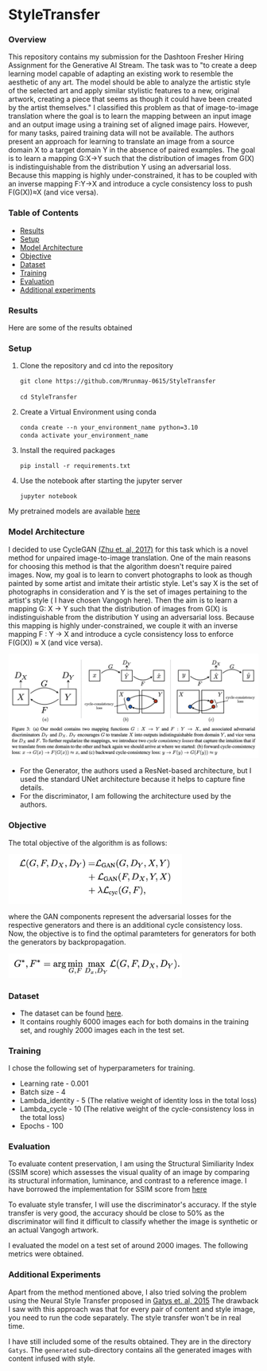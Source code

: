 # StyleTransfer

### Overview

This repository contains my submission for the Dashtoon Fresher Hiring Assignment for the Generative AI Stream. The task was to "to create a deep learning model capable of adapting an existing work to resemble the aesthetic of any art. The model should be able to analyze the artistic style of the selected art and apply similar stylistic features to a new, original artwork, creating a piece that seems as though it could have been created by the artist themselves."
I classified this problem as that of image-to-image translation where the goal is to learn the mapping between an input image and an output image using a training set of aligned image pairs.
However, for many tasks, paired training data will not be available. The authors present an approach for learning to translate an image from a source domain X to a target domain Y in the absence of paired examples. The goal is to learn a mapping G:X→Y such that the distribution of images from G(X) is indistinguishable from the distribution Y using an adversarial loss. Because this mapping is highly under-constrained, it has to be coupled with an inverse mapping F:Y→X and introduce a cycle consistency loss to push F(G(X))≈X (and vice versa). 

### Table of Contents

- [Results](#result)
- [Setup](#setup)
- [Model Architecture](#model-architecture)
- [Objective](#objective)
- [Dataset](#dataset)
- [Training](#training)
- [Evaluation](#evaluation)
- [Additional experiments](#additional-experiments)

### Results

Here are some of the results obtained



### Setup

1. Clone the repository and cd into the repository
    ```
    git clone https://github.com/Mrunmay-0615/StyleTransfer
    
    cd StyleTransfer
    ```
2. Create a Virtual Environment using conda
   ```
   conda create --n your_environment_name python=3.10
   conda activate your_environment_name
   ```
3. Install the required packages
   ```
   pip install -r requirements.txt
   ```
4. Use the notebook after starting the jupyter server
   ```
   jupyter notebook
   ```

My pretrained models are available [here]()


### Model  Architecture

I decided to use CycleGAN [(Zhu et. al, 2017)](https://arxiv.org/pdf/1703.10593) for this task which is a novel method for unpaired image-to-image translation. One of the main reasons for choosing this method is that the algorithm doesn't require paired images.
Now, my goal is to learn to convert photographs to look as though painted by some artist and imitate their artistic style. Let's say X is the set of photographs in consideration and
Y is the set of images pertaining to the artist's style ( I have chosen Vangogh here). Then the aim is to learn a mapping G: X → Y such that the distribution of images from G(X) is indistinguishable from the distribution Y using an adversarial loss.
Because this mapping is highly under-constrained, we couple it with an inverse mapping F : Y → X and introduce a cycle consistency loss to enforce F(G(X)) ≈ X (and vice versa).

<img src="assets/architecture.png" alt="Model Architecture">

* For the Generator, the authors used a ResNet-based architecture, but I used the standard UNet architecture because it helps to capture fine details.
* For the discriminator, I am following the architecture used by the authors.

### Objective

The total objective of the algorithm is as follows:

<img src="assets/net_obj.png" width=350> 

where the GAN components represent the adversarial losses for the respective generators and there is an additional cycle consistency loss.
Now, the objective is to find the optimal paramteters for generators for both the generators by backpropagation.

<img src="assets/minmax.png" width=350> 

### Dataset

* The dataset can be found [here](http://efrosgans.eecs.berkeley.edu/cyclegan/datasets/vangogh2photo.zip).
* It contains roughly 6000 images each for both domains in the training set, and roughly 2000 images each in the test set.

### Training

I chose the following set of hyperparameters for training.
* Learning rate - 0.001
* Batch size - 4
* Lambda_identity - 5 (The relative weight of identity loss in the total loss)
* Lambda_cycle - 10 (The relative weight of the cycle-consistency loss in the total loss)
* Epochs - 100

### Evaluation

To evaluate content preservation, I am using the Structural Similiarity Index (SSIM score) which assesses the visual quality of an image by comparing its structural information, luminance, and contrast to a reference image. 
I have borrowed the implementation for SSIM score from [here](https://github.com/VainF/pytorch-msssim/blob/master/pytorch_msssim)

To evaluate style transfer, I will use the discriminator's accuracy. If the style transfer is very good, the accuracy should be close to 50% as 
the discriminator will find it difficult to classify whether the image is synthetic or an actual Vangogh artwork.

I evaluated the model on a test set of around 2000 images. The following metrics were obtained.


### Additional Experiments

Apart from the method mentioned above, I also tried solving the problem using the Neural Style Transfer proposed in [Gatys et. al, 2015](https://arxiv.org/abs/1508.06576)
The drawback I saw with this approach was that for every pair of content and style image, you need to run the code separately. The style transfer won't be in real
time. 

I have still included some of the results obtained. They are in the directory ```Gatys```. The ```generated``` sub-directory contains all the generated
images with content infused with style.
